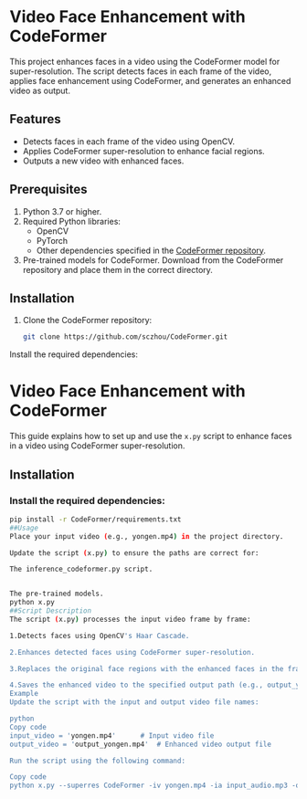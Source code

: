 # Video Face Enhancement with CodeFormer

This project enhances faces in a video using the CodeFormer model for super-resolution. The script detects faces in each frame of the video, applies face enhancement using CodeFormer, and generates an enhanced video as output.

## Features
- Detects faces in each frame of the video using OpenCV.
- Applies CodeFormer super-resolution to enhance facial regions.
- Outputs a new video with enhanced faces.

## Prerequisites
1. Python 3.7 or higher.
2. Required Python libraries:
   - OpenCV
   - PyTorch
   - Other dependencies specified in the [CodeFormer repository](https://github.com/sczhou/CodeFormer).
3. Pre-trained models for CodeFormer. Download from the CodeFormer repository and place them in the correct directory.

## Installation
1. Clone the CodeFormer repository:
   ```bash
   git clone https://github.com/sczhou/CodeFormer.git
Install the required dependencies:
# Video Face Enhancement with CodeFormer

This guide explains how to set up and use the `x.py` script to enhance faces in a video using CodeFormer super-resolution.

## Installation

### Install the required dependencies:
```bash
pip install -r CodeFormer/requirements.txt
##Usage
Place your input video (e.g., yongen.mp4) in the project directory.

Update the script (x.py) to ensure the paths are correct for:

The inference_codeformer.py script.


The pre-trained models.
python x.py
##Script Description
The script (x.py) processes the input video frame by frame:

1.Detects faces using OpenCV's Haar Cascade.

2.Enhances detected faces using CodeFormer super-resolution.

3.Replaces the original face regions with the enhanced faces in the frame.

4.Saves the enhanced video to the specified output path (e.g., output_yongen.mp4).
Example
Update the script with the input and output video file names:

python
Copy code
input_video = 'yongen.mp4'      # Input video file
output_video = 'output_yongen.mp4'  # Enhanced video output file

Run the script using the following command:

Copy code
python x.py --superres CodeFormer -iv yongen.mp4 -ia input_audio.mp3 -o output_yongen.m
